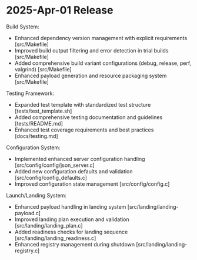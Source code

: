 # 2025-Apr-01 Release

Build System:
- Enhanced dependency version management with explicit requirements [src/Makefile]
- Improved build output filtering and error detection in trial builds [src/Makefile]
- Added comprehensive build variant configurations (debug, release, perf, valgrind) [src/Makefile]
- Enhanced payload generation and resource packaging system [src/Makefile]

Testing Framework:
- Expanded test template with standardized test structure [tests/test_template.sh]
- Added comprehensive testing documentation and guidelines [tests/README.md]
- Enhanced test coverage requirements and best practices [docs/testing.md]

Configuration System:
- Implemented enhanced server configuration handling [src/config/config/json_server.c]
- Added new configuration defaults and validation [src/config/config_defaults.c]
- Improved configuration state management [src/config/config.c]

Launch/Landing System:
- Enhanced payload handling in landing system [src/landing/landing-payload.c]
- Improved landing plan execution and validation [src/landing/landing_plan.c]
- Added readiness checks for landing sequence [src/landing/landing_readiness.c]
- Enhanced registry management during shutdown [src/landing/landing-registry.c]